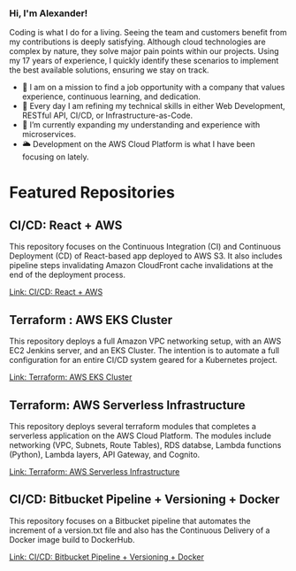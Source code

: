 ### Hi, I'm Alexander!

Coding is what I do for a living. Seeing the team and customers benefit from my contributions is deeply satisfying. Although cloud technologies are complex by nature, they solve major pain points within our projects. Using my 17 years of experience, I quickly identify these scenarios to implement the best available solutions, ensuring we stay on track.

- 👔 I am on a mission to find a job opportunity with a company that values experience, continuous learning, and dedication.
- 🚀 Every day I am refining my technical skills in either Web Development, RESTful API, CI/CD, or Infrastructure-as-Code.
- 🌱 I’m currently expanding my understanding and experience with microservices.
- 🌥️ Development on the AWS Cloud Platform is what I have been focusing on lately.

# Featured Repositories

## CI/CD: React + AWS

This repository focuses on the Continuous Integration (CI) and Continuous Deployment (CD) of React-based app deployed to AWS S3.  It also includes pipeline steps invalidating Amazon CloudFront cache invalidations at the end of the deployment process.

[Link: CI/CD: React + AWS](https://github.com/Linuxander/CI_CD_Bitbucket_Pipline_React_AWS)

## Terraform : AWS EKS Cluster

This repository deploys a full Amazon VPC networking setup, with an AWS EC2 Jenkins server, and an EKS Cluster.  The intention is to automate a full configuration for an entire CI/CD system geared for a Kubernetes project.

[Link: Terraform: AWS EKS Cluster](https://github.com/Linuxander/Terraform_AWS_EKS_Cluster)

## Terraform: AWS Serverless Infrastructure

This repository deploys several terraform modules that completes a serverless application on the AWS Cloud Platform.  The modules include networking (VPC, Subnets, Route Tables), RDS databse, Lambda functions (Python), Lambda layers, API Gateway, and Cognito.

[Link: Terraform: AWS Serverless Infrastructure](https://github.com/Linuxander/Terraform_AWS_Serverless_Infrastructure)

## CI/CD: Bitbucket Pipeline + Versioning + Docker

This repository focuses on a Bitbucket pipeline that automates the increment of a version.txt file and also has the Continuous Delivery of a Docker image build to DockerHub.

[Link: CI/CD: Bitbucket Pipeline + Versioning + Docker](https://github.com/Linuxander/CI_Bitbucket_Pipeline_Docker_Build_Example)


